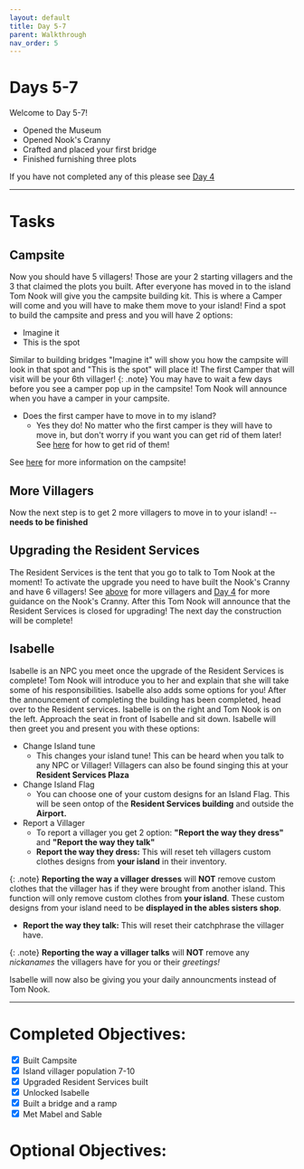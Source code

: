 ```yaml
---
layout: default
title: Day 5-7
parent: Walkthrough
nav_order: 5
---
```


# Days 5-7
Welcome to Day 5-7!
- Opened the Museum
- Opened Nook's Cranny
- Crafted and placed your first bridge
- Finished furnishing three plots


If you have not completed any of this please see [Day 4](https://chibisnorlax.github.io/acnhbeginners/walkthrough/day%204/)
* * *

# Tasks
## Campsite


Now you should have 5 villagers! Those are your 2 starting villagers and the 3 that claimed the plots you built. After everyone has moved in to the island Tom Nook will give you the campsite building kit. This is where a Camper will come and you will have to make them move to your island! Find a spot to build the campsite and press <span class="icon-A"></span> and you will have 2 options:
- Imagine it
- This is the spot


Similar to building bridges "Imagine it" will show you how the campsite will look in that spot and "This is the spot" will place it! The first Camper that will visit will be your 6th villager!
{: .note} You may have to wait a few days before you see a camper pop up in the campsite! Tom Nook will announce when you have a camper in your campsite.

- Does the first camper have to move in to my island?
  - Yes they do! No matter who the first camper is they will have to move in, but don't worry if you want you can get rid of them later! See [here](https://yuexr.github.io/acnh/moveout.html) for how to get rid of them!

See [here](https://chibisnorlax.github.io/acnhfaq/villagers/#how-often-does-someone-visit-my-campsite) for more information on the campsite!

## More Villagers


Now the next step is to get 2 more villagers to move in to your island! -- **needs to be finished**
## Upgrading the Resident Services


The Resident Services is the tent that you go to talk to Tom Nook at the moment! To activate the upgrade you need to have built the Nook's Cranny and have 6 villagers! See [above](https://chibisnorlax.github.io/acnhbeginners/walkthrough/day%205-7/#more-villagers) for more villagers and [Day 4](https://chibisnorlax.github.io/acnhbeginners/walkthrough/day%204/) for more guidance on the Nook's Cranny. After this Tom Nook will announce that the Resident Services is closed for upgrading! The next day the construction will be complete!


## Isabelle


Isabelle is an NPC you meet once the upgrade of the Resident Services is complete! Tom Nook will introduce you to her and explain that she will take some of his responsibilities. Isabelle also adds some options for you! After the announcement of completing the building has been completed, head over to the Resident services. Isabelle is on the right and Tom Nook is on the left. Approach the seat in front of Isabelle and sit down. Isabelle will then greet you and present you with these options:
- Change Island tune
  - This changes your island tune! This can be heard when you talk to any NPC or Villager! Villagers can also be found singing this at your **Resident Services Plaza**
- Change Island Flag
  - You can choose one of your custom designs for an Island Flag. This will be seen ontop of the **Resident Services building** and outside the **Airport.**
- Report a Villager
  - To report a villager you get 2 option: **"Report the way they dress"** and **"Report the way they talk"**
  - **Report the way they dress:** This will reset teh villagers custom clothes designs from **your island** in their inventory.

{: .note}
**Reporting the way a villager dresses** will **NOT** remove custom clothes that the villager has if they were brought from another island. This function will only remove custom clothes from **your island**. These custom designs from your island need to be **displayed in the ables sisters shop**.


  - **Report the way they talk:** This will reset their catchphrase the villager have.
  
  
{: .note}
**Reporting the way a villager talks** will **NOT** remove any *nickanames* the villagers have for you or their *greetings!*


Isabelle will now also be giving you your daily announcments instead of Tom Nook.
* * *

# Completed Objectives:
<div>
  <input type="checkbox" checked="yes"/>
    <label>Built Campsite</label> <br>
  <input type="checkbox" checked="yes"/>
    <label>Island villager population 7-10</label> <br>
  <input type="checkbox" checked="yes"/>  
    <label>Upgraded Resident Services built</label> <br>
  <input type="checkbox" checked="yes"/>
    <label>Unlocked Isabelle</label> <br>
  <input type="checkbox" checked="yes"/>
    <label>Built a bridge and a ramp</label> <br>
  <input type="checkbox" checked="yes"/>
    <label>Met Mabel and Sable</label> <br>
</div>


# Optional Objectives:
